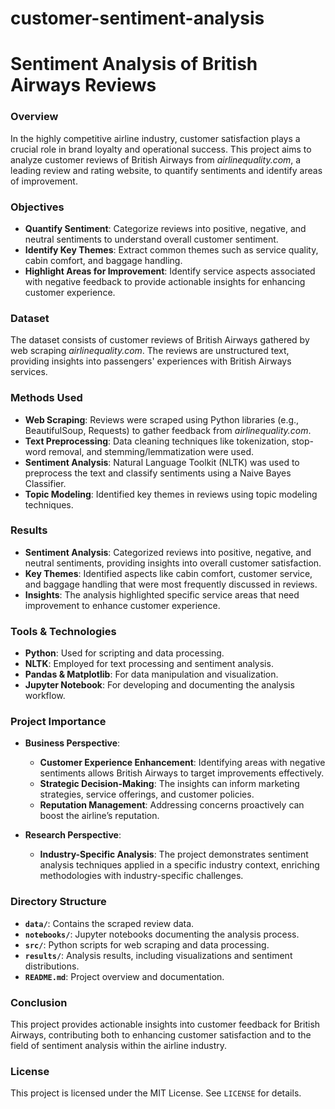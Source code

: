 # customer-sentiment-analysis


# Sentiment Analysis of British Airways Reviews

### Overview
In the highly competitive airline industry, customer satisfaction plays a crucial role in brand loyalty and operational success. This project aims to analyze customer reviews of British Airways from *airlinequality.com*, a leading review and rating website, to quantify sentiments and identify areas of improvement.

### Objectives
- **Quantify Sentiment**: Categorize reviews into positive, negative, and neutral sentiments to understand overall customer sentiment.
- **Identify Key Themes**: Extract common themes such as service quality, cabin comfort, and baggage handling.
- **Highlight Areas for Improvement**: Identify service aspects associated with negative feedback to provide actionable insights for enhancing customer experience.

### Dataset
The dataset consists of customer reviews of British Airways gathered by web scraping *airlinequality.com*. The reviews are unstructured text, providing insights into passengers' experiences with British Airways services.

### Methods Used
- **Web Scraping**: Reviews were scraped using Python libraries (e.g., BeautifulSoup, Requests) to gather feedback from *airlinequality.com*.
- **Text Preprocessing**: Data cleaning techniques like tokenization, stop-word removal, and stemming/lemmatization were used.
- **Sentiment Analysis**: Natural Language Toolkit (NLTK) was used to preprocess the text and classify sentiments using a Naive Bayes Classifier.
- **Topic Modeling**: Identified key themes in reviews using topic modeling techniques.

### Results
- **Sentiment Analysis**: Categorized reviews into positive, negative, and neutral sentiments, providing insights into overall customer satisfaction.
- **Key Themes**: Identified aspects like cabin comfort, customer service, and baggage handling that were most frequently discussed in reviews.
- **Insights**: The analysis highlighted specific service areas that need improvement to enhance customer experience.

### Tools & Technologies
- **Python**: Used for scripting and data processing.
- **NLTK**: Employed for text processing and sentiment analysis.
- **Pandas & Matplotlib**: For data manipulation and visualization.
- **Jupyter Notebook**: For developing and documenting the analysis workflow.

### Project Importance
- **Business Perspective**: 
  - **Customer Experience Enhancement**: Identifying areas with negative sentiments allows British Airways to target improvements effectively.
  - **Strategic Decision-Making**: The insights can inform marketing strategies, service offerings, and customer policies.
  - **Reputation Management**: Addressing concerns proactively can boost the airline’s reputation.

- **Research Perspective**:
  - **Industry-Specific Analysis**: The project demonstrates sentiment analysis techniques applied in a specific industry context, enriching methodologies with industry-specific challenges.

### Directory Structure
- **`data/`**: Contains the scraped review data.
- **`notebooks/`**: Jupyter notebooks documenting the analysis process.
- **`src/`**: Python scripts for web scraping and data processing.
- **`results/`**: Analysis results, including visualizations and sentiment distributions.
- **`README.md`**: Project overview and documentation.

### Conclusion
This project provides actionable insights into customer feedback for British Airways, contributing both to enhancing customer satisfaction and to the field of sentiment analysis within the airline industry.

### License
This project is licensed under the MIT License. See `LICENSE` for details.
